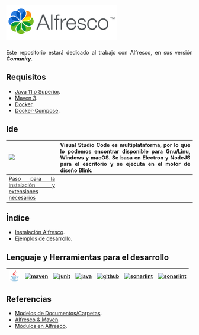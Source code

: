 <div align="justify">

# <img width="300px" src="img/logo.png">

Este repositorio estará dedicado al trabajo con Alfresco, en sus versión ___Comunity___.

## Requisitos
- [Java 11 o Superior](https://openjdk.java.net).
- [Maven 3](https://maven.apache.org/).
- [Docker](https://docs.docker.com/engine/install/).
- [Docker-Compose](https://docs.docker.com/compose/install/).

## Ide

<img src="https://jpexposito.com/wp-content/uploads/2021/02/vsc-trans-1019x1024.png" width="200px"> | Visual Studio Code es multiplataforma, por lo que lo podemos encontrar disponible para Gnu/Linu, Windows y macOS. Se basa en Electron y NodeJS para el escritorio y se ejecuta en el motor de diseño Blink.
-- | --
 | [Paso para la instalación y extensiones necesarios](https://github.com/jpexposito/docencia/blob/master/ETS/tareas/tarea-ide-vscode.md)  

## Índice
- [Instalación Alfresco](instalacion).
- [Ejemplos de desarrollo](ejemplos).


## Lenguaje y Herramientas para el desarrollo

| <a href="https://openjdk.java.net" target="_blank"><img src="https://raw.githubusercontent.com/devicons/devicon/master/icons/java/java-original.svg" alt="java" width="30" height="30"/></a> | <a href="https://maven.apache.org/" target="_blank"><img src="https://maven.apache.org/images/maven-logo-black-on-white.png" alt="maven" width="40" /></a> | <a href="https://junit.org/junit5/" target="_blank"><img src="https://junit.org/junit5/assets/img/junit5-logo.png" alt="junit" width="30" /></a> | <a href="https://github.com/" target="_blank"><img src="https://github.githubassets.com/images/modules/logos_page/GitHub-Mark.png" alt="java" width="30" /></a> | <a href="https://www.sonarlint.org/" target="_blank"><img src="https://plugins.jetbrains.com/files/7973/148872/icon/pluginIcon.svg" alt="github" width="30" /></a> | <a href="https://www.jacoco.org/" target="_blank"><img src="https://abyte.stream/assets/img_5a9b6290e8d26.png" alt="sonarlint" width="30" /></a> | <a href="https://www.docker.com/" target="_blank"><img src="https://www.docker.com/sites/default/files/d8/2019-07/horizontal-logo-monochromatic-white.png" alt="sonarlint" width="60" /></a> |
| --- | --- | --- | --- | --- | --- | --- |




## Referencias
- [Modelos de Documentos/Carpetas](https://docs.alfresco.com/content-services/6.2/admin/templates/).
- [Alfresco & Maven](https://docs.alfresco.com/content-services/latest/develop/sdk/).
- [Módulos en Alfresco](https://docs.alfresco.com/content-services/latest/develop/extension-packaging/).

</div>
